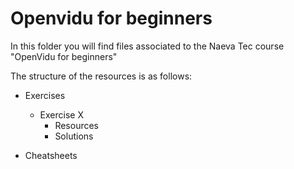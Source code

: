 # Openvidu for beginners

In this folder you will find files associated to the Naeva Tec course "OpenVidu for beginners"

The structure of the resources is as follows:

- Exercises
  - Exercise X 
    - Resources
    - Solutions

- Cheatsheets


